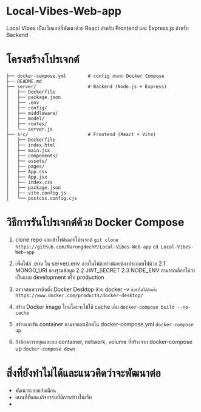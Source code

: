 # Local-Vibes-Web-app

Local Vibes เป็นเว็บแอปที่พัฒนาด้วย React สำหรับ Frontend และ Express.js สำหรับ Backend

# โครงสร้างโปรเจกต์

```Local-Vibes-Web-app/
├── docker-compose.yml        # config สำหรับ Docker Compose
├── README.md
├── server/                   # Backend (Node.js + Express)
│   ├── Dockerfile
│   ├── package.json
│   ├── .env
│   ├── config/
│   ├── middleware/
│   ├── model/
│   ├── routes/
│   └── server.js
├── src/                      # Frontend (React + Vite)
│   ├── Dockerfile
│   ├── index.html
│   ├── main.jsx
│   ├── components/
│   ├── assets/
│   ├── pages/
│   ├── App.css
│   ├── App.jsx
│   ├── index.css
│   ├── package.json
│   ├── vite.config.js
│   └── postcss.config.cjs
```

# วิธีการรันโปรเจกต์ด้วย Docker Compose

1. clone repo และเข้าโฟล์เดอร์โปรเจกต์
   `git clone https://github.com/NarongdechP/Local-Vibes-Web-app`
   `cd Local-Vibes-Web-app`

2. เพิ่มไฟล์ .env ใน server/.env ภายในไฟล์อย่างน้อยต้องประกอบไปด้วย
   2.1 MONGO_URI ของฐานข้อมูล
   2.2 JWT_SECRET
   2.3 NODE_ENV สามารถเลือกได้ว่าเป็นแบบ development หรือ production

3. ตรวจสอบการติดตั้ง Docker Desktop ด้วย docker -v
   `ถ้ายังไม่ได้ติดตั้ง https://www.docker.com/products/docker-desktop/`

4. สร้าง Docker image ใหม่โดยจะไม่ใช้ cache เดิม
   `docker-compose build --no-cache`

5. สร้างและรัน container ตามรายละเอียดใน docker-compose.yml
   `docker-compose up`

6. ถ้าต้องการหยุดและลบ container, network, volume ที่สร้างจาก docker-compose up
   `docker-compose down`

# สิ่งที่ยังทำไม่ได้และแนวคิดว่าจะพัฒนาต่อ

- พัฒนาระบบแจ้งเตือน
- แผนที่ที่แสดงกิจกรรมที่มีการสร้างในเว็บ
-
